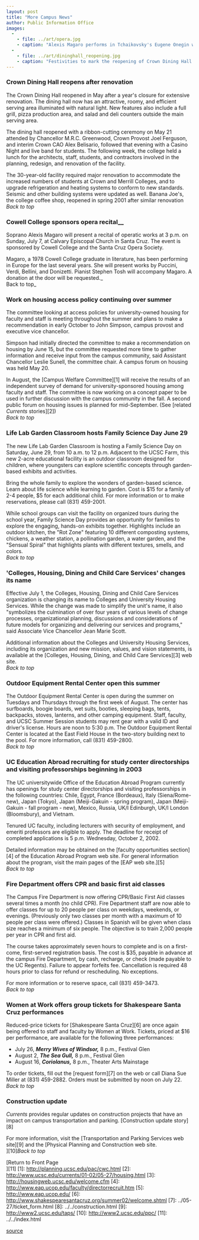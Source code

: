 ```yaml
---
layout: post
title: "More Campus News"
author: Public Information Office
images:
  -
    - file: ../art/opera.jpg
    - caption: "Alexis Magaro performs in Tchaikovsky's Eugene Onegin with Gerd Vogel at the Opernhaus Halle near Leipzig, Germany."
  -
    - file: ../art/dininghall_reopening.jpg
    - caption: "Festivities to mark the reopening of Crown Dining Hall included a ribbon-cutting ceremony with (l-r) interim Crown CAO Alex Belisario, Crown Provost Joel Ferguson, and Chancellor M.R.C. Greenwood. Photo courtesy of Crown College"
---
```


### Crown Dining Hall reopens after renovation

The Crown Dining Hall reopened in May after a year's closure for extensive renovation. The dining hall now has an attractive, roomy, and efficient serving area illuminated with natural light. New features also include a full grill, pizza production area, and salad and deli counters outside the main serving area.

The dining hall reopened with a ribbon-cutting ceremony on May 21 attended by Chancellor M.R.C. Greenwood, Crown Provost Joel Ferguson, and interim Crown CAO Alex Belisario, followed that evening with a Casino Night and live band for students. The following week, the college held a lunch for the architects, staff, students, and contractors involved in the planning, redesign, and renovation of the facility.  
  
The 30-year-old facility required major renovation to accommodate the increased numbers of students at Crown and Merrill Colleges, and to upgrade refrigeration and heating systems to conform to new standards. Seismic and other building systems were updated as well. Banana Joe's, the college coffee shop, reopened in spring 2001 after similar renovation  
_Back to top_

### Cowell College sponsors opera recital__

Soprano Alexis Magaro will present a recital of operatic works at 3 p.m. on Sunday, July 7, at Calvary Episcopal Church in Santa Cruz. The event is sponsored by Cowell College and the Santa Cruz Opera Society.  
  
Magaro, a 1978 Cowell College graduate in literature, has been performing in Europe for the last several years. She will present works by Puccini, Verdi, Bellini, and Donizetti. Pianist Stephen Tosh will accompany Magaro. A donation at the door will be requested._  
Back to top_

### **Work on housing access policy continuing over summer**

The committee looking at access policies for university-owned housing for faculty and staff is meeting throughout the summer and plans to make a recommendation in early October to John Simpson, campus provost and executive vice chancellor.  
  
Simpson had initially directed the committee to make a recommendation on housing by June 15, but the committee requested more time to gather information and receive input from the campus community, said Assistant Chancellor Leslie Sunell, the committee chair. A campus forum on housing was held May 20.  
  
In August, the [Campus Welfare Committee][1] will receive the results of an independent survey of demand for university-sponsored housing among faculty and staff. The committee is now working on a concept paper to be used in further discussion with the campus community in the fall. A second public forum on housing issues is planned for mid-September. (See [related _Currents_ stories][2])  
_Back to top_

### Life Lab Garden Classroom hosts Family Science Day June 29

The new Life Lab Garden Classroom is hosting a Family Science Day on Saturday, June 29, from 10 a.m. to 12 p.m. Adjacent to the UCSC Farm, this new 2-acre educational facility is an outdoor classroom designed for children, where youngsters can explore scientific concepts through garden-based exhibits and activities.

Bring the whole family to explore the wonders of garden-based science. Learn about life science while learning to garden. Cost is $15 for a family of 2-4 people, $5 for each additional child. For more information or to make reservations, please call (831) 459-2001.

While school groups can visit the facility on organized tours during the school year, Family Science Day provides an opportunity for families to explore the engaging, hands-on exhibits together. Highlights include an outdoor kitchen, the "Rot Zone" featuring 10 different composting systems, chickens, a weather station, a pollination garden, a water garden, and the "Sensual Spiral" that highlights plants with different textures, smells, and colors.  
_Back to top_

### 'Colleges, Housing, Dining and Child Care Services' changes its name

Effective July 1, the Colleges, Housing, Dining and Child Care Services organization is changing its name to Colleges and University Housing Services. While the change was made to simplify the unit's name, it also "symbolizes the culmination of over four years of various levels of change processes, organizational planning, discussions and considerations of future models for organizing and delivering our services and programs," said Associate Vice Chancellor Jean Marie Scott.  
  
Additional information about the Colleges and University Housing Services, including its organization and new mission, values, and vision statements, is available at the [Colleges, Housing, Dining, and Child Care Services][3] web site.  
_Back to top_

### Outdoor Equipment Rental Center open this summer

The Outdoor Equipment Rental Center is open during the summer on Tuesdays and Thursdays through the first week of August. The center has surfboards, boogie boards, wet suits, booties, sleeping bags, tents, backpacks, stoves, lanterns, and other camping equipment. Staff, faculty, and UCSC Summer Session students may rent gear with a valid ID and driver's license. Hours are noon to 5:30 p.m. The Outdoor Equipment Rental Center is located at the East Field House in the two-story building next to the pool. For more information, call (831) 459-2800.  
_Back to top_

### UC Education Abroad recruiting for study center directorships and visiting professorships beginning in 2003

The UC universitywide Office of the Education Abroad Program currently has openings for study center directorships and visiting professorships in the following countries: Chile, Egypt, France (Bordeaux), Italy (Siena/Rome- new), Japan (Tokyo), Japan (Meiji-Gakuin \- spring program), Japan (Meiji-Gakuin - fall program - new), Mexico, Russia, UK/I Edinburgh, UK/I London (Bloomsbury), and Vietnam.  
  
Tenured UC faculty, including lecturers with security of employment, and emeriti professors are eligible to apply. The deadline for receipt of completed applications is 5 p.m. Wednesday, October 2, 2002.  
  
Detailed information may be obtained on the [faculty opportunities section][4] of the Education Abroad Program web site. For general information about the program, visit the main pages of the [EAP web site.][5]  
_Back to top_

### Fire Department offers CPR and basic first aid classes

The Campus Fire Department is now offering CPR/Basic First Aid classes several times a month (no child CPR). Fire Department staff are now able to offer classes for up to 20 people per class on weekdays, weekends, or evenings. (Previously only two classes per month with a maximum of 10 people per class were offered.) Classes in Spanish will be given when class size reaches a minimum of six people. The objective is to train 2,000 people per year in CPR and first aid.  
  
The course takes approximately seven hours to complete and is on a first-come, first-served registration basis. The cost is $35, payable in advance at the campus Fire Department, by cash, recharge, or check (made payable to the UC Regents). Failure to appear forfeits fee. Cancellation is required 48 hours prior to class for refund or rescheduling. No exceptions.   
  
For more information or to reserve space, call (831) 459-3473.  
_Back to top_

### Women at Work offers group tickets for Shakespeare Santa Cruz performances

Reduced-price tickets for [Shakespeare Santa Cruz][6] are once again being offered to staff and faculty by Women at Work. Tickets, priced at $16 per performance, are available for the following three performances:

* July 26, **_Merry Wives of Windsor,_** 8 p.m., Festival Glen
* August 2, **_The Sea Gull,_** 8 p.m., Festival Glen
* August 16, **_Coriolanus,_** 8 p.m., Theater Arts Mainstage

To order tickets, fill out the [request form][7] on the web or call Diana Sue Miller at (831) 459-2882. Orders must be submitted by noon on July 22.  
_Back to top_

### Construction update

_Currents_ provides regular updates on construction projects that have an impact on campus transportation and parking. [Construction update story][8]

For more information, visit the [Transportation and Parking Services web site][9] and the [Physical Planning and Construction web site.  
][10]_Back to top_

[Return to Front Page  
][11]
[1]: http://planning.ucsc.edu/pac/cwc.html
[2]: http://www.ucsc.edu/currents/01-02/05-27/housing.html
[3]: http://housingweb.ucsc.edu/welcome.cfm
[4]: http://www.eap.ucop.edu/faculty/directorrecruit.htm
[5]: http://www.eap.ucop.edu/
[6]: http://www.shakespearesantacruz.org/summer02/welcome.shtml
[7]: ../05-27/ticket_form.html
[8]: ../../construction.html
[9]: http://www2.ucsc.edu/taps/
[10]: http://www2.ucsc.edu/ppc/
[11]: ../../index.html

[source](http://www1.ucsc.edu/currents/01-02/06-24/morenews.html "Permalink to morenews")
